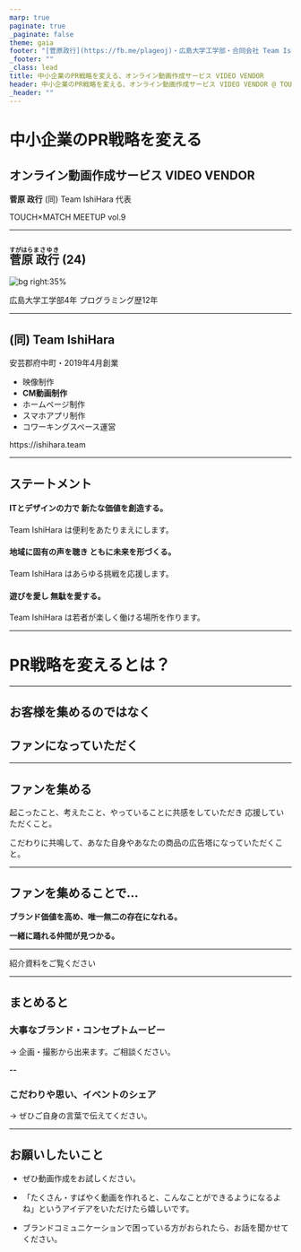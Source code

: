 ```yaml
---
marp: true
paginate: true
_paginate: false
theme: gaia
footer: "[菅原政行](https://fb.me/plageoj)・広島大学工学部・合同会社 Team IshiHara 代表"
_footer: ""
_class: lead
title: 中小企業のPR戦略を変える、オンライン動画作成サービス VIDEO VENDOR
header: 中小企業のPR戦略を変える、オンライン動画作成サービス VIDEO VENDOR @ TOUCH×MATCH MEETUP vol.9
_header: ""
---
```


<style>
* {
    font-family: "Yu Gothic UI" Osaka sans-serif;
}

img {
    vertical-align: middle
}

dl {
    display: grid;
    grid-template-columns: 1fr 5fr;
    grid-gap: 0.5rem 0;
}

a {
    text-decoration: none;
}
</style>

# 中小企業のPR戦略を変える
## オンライン動画作成サービス VIDEO VENDOR

**菅原 政行**
(同) Team IshiHara 代表


TOUCH×MATCH MEETUP vol.9

---

## <ruby>菅原<rt>すがはら</rt> 政行<rt>まさゆき</rt></ruby> (24)

![bg right:35%](https://scontent-sjc3-1.xx.fbcdn.net/v/t39.30808-6/296217768_3337642126560740_3725254962842515093_n.jpg?_nc_cat=101&ccb=1-7&_nc_sid=09cbfe&_nc_ohc=anXN5Bv_cqEAX-0KlLp&tn=8aYZXtySDg23x4cq&_nc_ht=scontent-sjc3-1.xx&oh=00_AT_T8Rrb7P2JQW0nLhcNM9KGHs4r0gN4l9rMYcJkGVK4-w&oe=6308A3D3)

広島大学工学部4年
プログラミング歴12年

---

## (同) Team IshiHara

安芸郡府中町・2019年4月創業

- 映像制作
- **CM動画制作**
- ホームページ制作
- スマホアプリ制作
- コワーキングスペース運営

https://ishihara.team

---

## ステートメント

#### ITとデザインの力で 新たな価値を創造する。
Team IshiHara は便利をあたりまえにします。

#### 地域に固有の声を聴き ともに未来を形づくる。
Team IshiHara はあらゆる挑戦を応援します。

#### 遊びを愛し 無駄を愛する。
Team IshiHara は若者が楽しく働ける場所を作ります。

---

<!-- _class: lead -->

# PR戦略を変えるとは？

---

<!-- _class: lead -->

## お客様を集めるのではなく
## ファンになっていただく

---

## ファンを集める

起こったこと、考えたこと、やっていることに共感をしていただき
応援していただくこと。

こだわりに共鳴して、あなた自身やあなたの商品の広告塔になっていただくこと。

---

## ファンを集めることで…

**ブランド価値を高め、唯一無二の存在になれる。**

**一緒に踊れる仲間が見つかる。**

---

<!-- _class: lead -->

紹介資料をご覧ください

---

## まとめると

### 大事なブランド・コンセプトムービー
→ 企画・撮影から出来ます。ご相談ください。

**--**

### こだわりや思い、イベントのシェア
→ ぜひご自身の言葉で伝えてください。

---

## お願いしたいこと

- ぜひ動画作成をお試しください。

- 「たくさん・すばやく動画を作れると、こんなことができるようになるよね」というアイデアをいただけたら嬉しいです。

- ブランドコミュニケーションで困っている方がおられたら、お話を聞かせてください。

